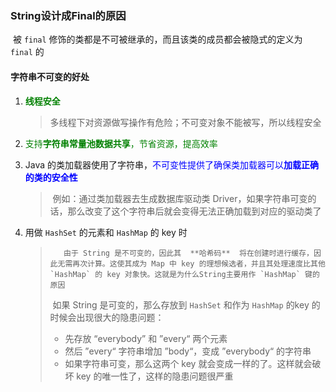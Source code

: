 ### String设计成Final的原因

​		被 `final` 修饰的类都是不可被继承的，而且该类的成员都会被隐式的定义为 `final` 的



#### 字符串不可变的好处

1. <font color=green>**线程安全**</font>

   > 多线程下对资源做写操作有危险；不可变对象不能被写，所以线程安全

2. <font color=green>支持**字符串常量池数据共享**，节省资源，提高效率</font>

3. Java 的类加载器使用了字符串，<font color=blue>不可变性提供了确保类加载器可以**加载正确的类的安全性**</font>

   > ​		例如：通过类加载器去生成数据库驱动类 Driver，如果字符串可变的话，那么改变了这个字符串后就会变得无法正确加载到对应的驱动类了

4. 用做 `HashSet` 的元素和 `HashMap` 的 key 时

   >  		由于 String 是不可变的，因此其  **哈希码**  将在创建时进行缓存，因此无需再次计算。这使其成为 Map 中 key 的理想候选者，并且其处理速度比其他 `HashMap` 的 key 对象快。这就是为什么String主要用作 `HashMap` 键的原因
   >
   > ​		如果 String 是可变的，那么存放到 `HashSet` 和作为 `HashMap` 的key 的时候会出现很大的隐患问题：
   >
   > - 先存放 “everybody” 和 ”every“ 两个元素
   > - 然后 ”every“ 字符串增加 ”body“，变成 ”everybody“ 的字符串
   > - 如果字符串可变，那么这两个 key 就会变成一样的了。这样就会破坏 key 的唯一性了，这样的隐患问题很严重